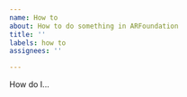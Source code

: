 ```yaml
---
name: How to
about: How to do something in ARFoundation
title: ''
labels: how to
assignees: ''

---
```


How do I...
